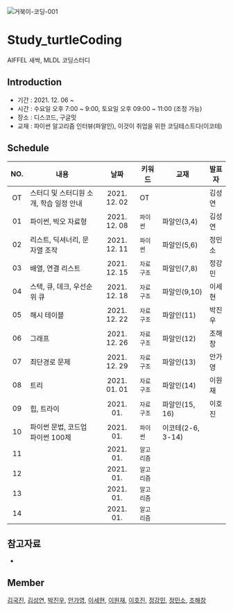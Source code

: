 ![거북이-코딩-001](https://user-images.githubusercontent.com/88660886/147899803-46ece4a8-d450-4a0f-8768-1ef8c3b73667.jpg)


# Study_turtleCoding
AIFFEL 새싹, MLDL 코딩스터디 

## Introduction
* 기간 : 2021. 12. 06 ~
* 시간 : 수요일 오후 7:00 ~ 9:00, 토요일 오후 09:00 ~ 11:00 (조정 가능)
* 장소 : 디스코드, 구글밋
* 교재 : 파이썬 알고리즘 인터뷰(파알인), 이것이 취업을 위한 코딩테스트다(이코테)

## Schedule

|  NO.  |     내용    |      날짜     |      키워드      |     교재     |     발표자    |
|:-----:| --------------------------------------- |:---------------:|----------|-----------------|-----------------|
| OT | 스터디 및 스터디원 소개, 학습 일정 안내     | 2021. 12. 02  | OT | | 김성연 |
| 01 | 파이썬, 빅오 자료형                        | 2021. 12. 08  | `파이썬` | 파알인(3,4)  | 김성연 |
| 02 | 리스트, 딕셔너리, 문자열 조작               | 2021. 12. 11 | `파이썬` | 파알인(5,6)   | 정민소  |
| 03 | 배열, 연결 리스트                          | 2021. 12. 15  | `자료구조` | 파알인(7,8) | 정강민 |
| 04 | 스택, 큐, 데크, 우선순위 큐                 | 2021. 12. 18  | `자료구조` | 파알인(9,10) | 이세현 |
| 05 | 해시 테이블                                | 2021. 12. 22  | `자료구조` | 파알인(11) | 박진우  |
| 06 | 그래프                                     | 2021. 12. 26  | `자료구조` | 파알인(12) | 조해창 |
| 07 | 최단경로 문제                              | 2021. 12. 29  | `자료구조` | 파알인(13) | 안가영 |
| 08 | 트리                                       | 2021. 01. 01  | `자료구조` | 파알인(14) | 이원재 |
| 09 | 힙, 트라이                                | 2021. 01.   | `자료구조` | 파알인(15, 16) | 이호진  |
| 10 | 파이썬 문법, 코드업 파이썬 100제           | 2021. 01.   | `파이썬`   | 이코테(2-6, 3-14) |  |
| 11 |     | 2021. 01.   | `알고리즘` | |  |
| 12 |     | 2021. 01.   | `알고리즘` | |  |
| 13 |     | 2021. 01.   | `알고리즘` | |  |
| 14 |     | 2021. 01.   | `알고리즘` | |  |



## 참고자료
* 

## Member
[김국진](https://github.com/neverparadise), [김성연](https://github.com/yeonkkk), [박진우](https://github.com/PJINU), [안가영](https://github.com/ga0808/), [이세현](https://github.com/qsdcfd), [이원재](https://github.com/peter1505), [이호진](https://github.com/ghwlsdl), [정강민](https://github.com/Raziel-JKM), [정민소](https://github.com/minssoj/), [조해창](https://github.com/SunCreation)
